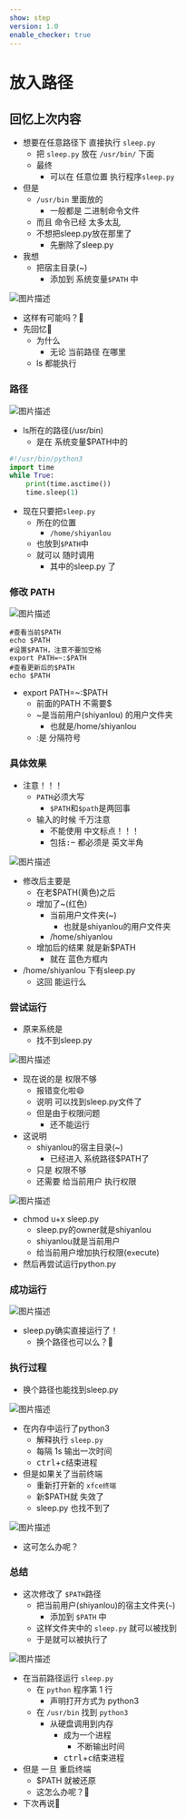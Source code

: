 ```yaml
---
show: step
version: 1.0
enable_checker: true
---
```


# 放入路径

## 回忆上次内容

- 想要在任意路径下 直接执行 `sleep.py`
	- 把 `sleep.py` 放在 `/usr/bin/` 下面
	- 最终
		- 可以在 任意位置 执行程序`sleep.py` 
- 但是
	- `/usr/bin` 里面放的
		- 一般都是 二进制命令文件
	- 而且 命令已经 太多太乱
	- 不想把sleep.py放在那里了
		- 先删除了sleep.py
- 我想
	- 把宿主目录(~) 
		- 添加到 系统变量`$PATH` 中

![图片描述](https://doc.shiyanlou.com/courses/uid1190679-20220930-1664549610079)

- 这样有可能吗？🤔
- 先回忆🤔
	- 为什么 
		- 无论 当前路径 在哪里
	- ls 都能执行

### 路径

![图片描述](https://doc.shiyanlou.com/courses/uid1190679-20220324-1648105545833)

- ls所在的路径(/usr/bin)
	- 是在 系统变量$PATH中的

```python
#!/usr/bin/python3
import time
while True:
	print(time.asctime())
	time.sleep(1)
```

- 现在只要把`sleep.py`
	- 所在的位置
		- `/home/shiyanlou`
	- 也放到`$PATH`中
	- 就可以 随时调用
		- 其中的sleep.py 了

### 修改 PATH

![图片描述](https://doc.shiyanlou.com/courses/uid1190679-20210923-1632365852073)

```shell
#查看当前$PATH
echo $PATH
#设置$PATH，注意不要加空格
export PATH=~:$PATH
#查看更新后的$PATH
echo $PATH
```

- export PATH=~:$PATH
  - 前面的PATH 不需要$
  - ~是当前用户(shiyanlou) 的用户文件夹
	- 也就是/home/shiyanlou
  - :是 分隔符号

### 具体效果

- 注意！！！
	- `PATH`必须大写
		- `$PATH`和`$path`是两回事
	- 输入的时候 千万注意
		- 不能使用 中文标点！！！
		- 包括<kbd>:</kbd><kbd>~</kbd> 都必须是 英文半角

![图片描述](https://doc.shiyanlou.com/courses/uid1190679-20220324-1648116848920)

- 修改后主要是
	- 在老$PATH(黄色)之后
	- 增加了~(红色)
	  - 当前用户文件夹(~)
		  - 也就是shiyanlou的用户文件夹
	  - /home/shiyanlou 
  - 增加后的结果 就是新$PATH
	- 就在 蓝色方框内
- /home/shiyanlou 下有sleep.py
	- 这回 能运行么

### 尝试运行

- 原来系统是
	- 找不到sleep.py

![图片描述](https://doc.shiyanlou.com/courses/uid1190679-20221009-1665297760691)

- 现在说的是 权限不够
	- 报错变化啦😄
	- 说明 可以找到sleep.py文件了
	- 但是由于权限问题
		- 还不能运行
- 这说明
	- shiyanlou的宿主目录(~)
		- 已经进入 系统路径$PATH了
	- 只是 权限不够
	- 还需要 给当前用户 执行权限

![图片描述](https://doc.shiyanlou.com/courses/uid1190679-20220324-1648118284745)

- chmod u+x sleep.py
	- sleep.py的owner就是shiyanlou
	- shiyanlou就是当前用户
	- 给当前用户增加执行权限(e`x`ecute)
- 然后再尝试运行python.py

### 成功运行

![图片描述](https://doc.shiyanlou.com/courses/uid1190679-20210221-1613896287421)

- sleep.py确实直接运行了！
	- 换个路径也可以么？🤔

###  执行过程

- 换个路径也能找到sleep.py

![图片描述](https://doc.shiyanlou.com/courses/uid1190679-20220324-1648118572438)

- 在内存中运行了python3
  - 解释执行 `sleep.py`
  - 每隔 1s 输出一次时间
  - <kbd>ctrl</kbd>+<kbd>c</kbd>结束进程
- 但是如果关了当前终端
	- 重新打开新的 `xfce终端` 
	- 新$PATH就 失效了
	- sleep.py 也找不到了

![图片描述](https://doc.shiyanlou.com/courses/uid1190679-20220930-1664550005122)

- 这可怎么办呢？

### 总结

- 这次修改了 `$PATH`路径
    - 把当前用户(shiyanlou)的宿主文件夹(`~`) 
    	- 添加到 `$PATH` 中
    - 这样文件夹中的 `sleep.py` 就可以被找到
    - 于是就可以被执行了

![图片描述](https://doc.shiyanlou.com/courses/uid1190679-20221009-1665299270427)

- 在当前路径运行 `sleep.py`
  - 在 `python` 程序第 1 行
	- 声明打开方式为 python3
  - 在 `/usr/bin` 找到 `python3`  
	- 从硬盘调用到内存
	  - 成为一个进程
		- 不断输出时间
	  - <kbd>ctrl</kbd>+<kbd>c</kbd>结束进程
- 但是 一旦 重启终端
	- $PATH 就被还原
	- 这怎么办呢？🤔
- 下次再说👋